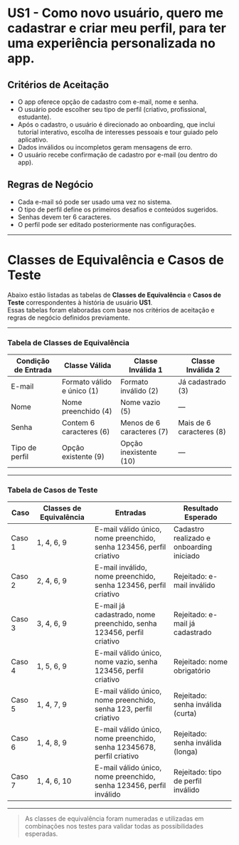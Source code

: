 # US1 - Como novo usuário, quero me cadastrar e criar meu perfil, para ter uma experiência personalizada no app.

## Critérios de Aceitação

- O app oferece opção de cadastro com e-mail, nome e senha.  
- O usuário pode escolher seu tipo de perfil (criativo, profissional, estudante).  
- Após o cadastro, o usuário é direcionado ao onboarding, que inclui tutorial interativo, escolha de interesses pessoais e tour guiado pelo aplicativo.  
- Dados inválidos ou incompletos geram mensagens de erro.  
- O usuário recebe confirmação de cadastro por e-mail (ou dentro do app).

## Regras de Negócio

- Cada e-mail só pode ser usado uma vez no sistema.  
- O tipo de perfil define os primeiros desafios e conteúdos sugeridos.  
- Senhas devem ter 6 caracteres.  
- O perfil pode ser editado posteriormente nas configurações.

---

# Classes de Equivalência e Casos de Teste

Abaixo estão listadas as tabelas de **Classes de Equivalência** e **Casos de Teste** correspondentes à história de usuário **US1**.  
Essas tabelas foram elaboradas com base nos critérios de aceitação e regras de negócio definidos previamente.

---

### Tabela de Classes de Equivalência

| Condição de Entrada | Classe Válida                  | Classe Inválida 1        | Classe Inválida 2         |
|---------------------|--------------------------------|--------------------------|----------------------------|
| E-mail              | Formato válido e único (1)     | Formato inválido (2)     | Já cadastrado (3)          |
| Nome                | Nome preenchido (4)            | Nome vazio (5)           | —                          |
| Senha               | Contem 6 caracteres (6)        | Menos de 6 caracteres (7) | Mais de 6 caracteres (8)   |
| Tipo de perfil      | Opção existente (9)            | Opção inexistente (10)   | —                          |

---

### Tabela de Casos de Teste

| Caso   | Classes de Equivalência | Entradas                                                                 | Resultado Esperado                           |
|--------|--------------------------|--------------------------------------------------------------------------|-----------------------------------------------|
| Caso 1 | 1, 4, 6, 9              | E-mail válido único, nome preenchido, senha 123456, perfil criativo      | Cadastro realizado e onboarding iniciado    |
| Caso 2 | 2, 4, 6, 9              | E-mail inválido, nome preenchido, senha 123456, perfil criativo          | Rejeitado: e-mail inválido                 |
| Caso 3 | 3, 4, 6, 9              | E-mail já cadastrado, nome preenchido, senha 123456, perfil criativo     | Rejeitado: e-mail já cadastrado            |
| Caso 4 | 1, 5, 6, 9              | E-mail válido único, nome vazio, senha 123456, perfil criativo           | Rejeitado: nome obrigatório                |
| Caso 5 | 1, 4, 7, 9              | E-mail válido único, nome preenchido, senha 123, perfil criativo         | Rejeitado: senha inválida (curta)          |
| Caso 6 | 1, 4, 8, 9              | E-mail válido único, nome preenchido, senha 12345678, perfil criativo    | Rejeitado: senha inválida (longa)          |
| Caso 7 | 1, 4, 6, 10             | E-mail válido único, nome preenchido, senha 123456, perfil inválido      | Rejeitado: tipo de perfil inválido         |

---

> As classes de equivalência foram numeradas e utilizadas em combinações nos testes para validar todas as possibilidades esperadas.


